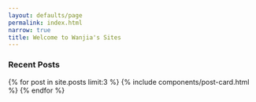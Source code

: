 ```yaml
---
layout: defaults/page
permalink: index.html
narrow: true
title: Welcome to Wanjia's Sites
---
```


### Recent Posts

{% for post in site.posts limit:3 %}
{% include components/post-card.html %}
{% endfor %}


